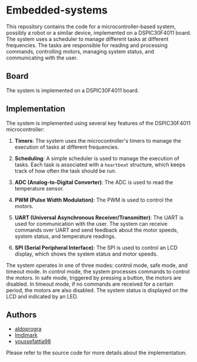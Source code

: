 
# Embedded-systems

This repository contains the code for a microcontroller-based system, possibly a robot or a similar device, implemented on a DSPIC30F4011 board. The system uses a scheduler to manage different tasks at different frequencies. The tasks are responsible for reading and processing commands, controlling motors, managing system status, and communicating with the user.

## Board

The system is implemented on a DSPIC30F4011 board.

## Implementation

The system is implemented using several key features of the DSPIC30F4011 microcontroller:

1.  **Timers**: The system uses the microcontroller's timers to manage the execution of tasks at different frequencies.
    
2.  **Scheduling**: A simple scheduler is used to manage the execution of tasks. Each task is associated with a `heartbeat` structure, which keeps track of how often the task should be run.
    
3.  **ADC (Analog-to-Digital Converter)**: The ADC is used to read the temperature sensor.
    
4.  **PWM (Pulse Width Modulation)**: The PWM is used to control the motors.
    
5.  **UART (Universal Asynchronous Receiver/Transmitter)**: The UART is used for communication with the user. The system can receive commands over UART and send feedback about the motor speeds, system status, and temperature readings.
    
6.  **SPI (Serial Peripheral Interface)**: The SPI is used to control an LCD display, which shows the system status and motor speeds.
    

The system operates in one of three modes: control mode, safe mode, and timeout mode. In control mode, the system processes commands to control the motors. In safe mode, triggered by pressing a button, the motors are disabled. In timeout mode, if no commands are received for a certain period, the motors are also disabled. The system status is displayed on the LCD and indicated by an LED.

## Authors

-   [aldoprogra](https://github.com/aldoprogra)
-   [Imdimark](https://github.com/Imdimark)
-   [youssefattia98](https://github.com/youssefattia98)

Please refer to the source code for more details about the implementation.

